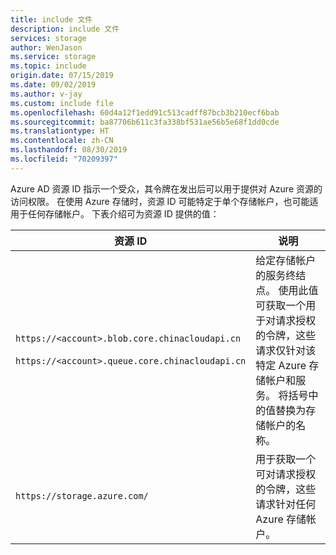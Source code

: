 ```yaml
---
title: include 文件
description: include 文件
services: storage
author: WenJason
ms.service: storage
ms.topic: include
origin.date: 07/15/2019
ms.date: 09/02/2019
ms.author: v-jay
ms.custom: include file
ms.openlocfilehash: 60d4a12f1edd91c513cadff87bcb3b210ecf6bab
ms.sourcegitcommit: ba87706b611c3fa338bf531ae56b5e68f1dd0cde
ms.translationtype: HT
ms.contentlocale: zh-CN
ms.lasthandoff: 08/30/2019
ms.locfileid: "70209397"
---
```

Azure AD 资源 ID 指示一个受众，其令牌在发出后可以用于提供对 Azure 资源的访问权限。 在使用 Azure 存储时，资源 ID 可能特定于单个存储帐户，也可能适用于任何存储帐户。 下表介绍可为资源 ID 提供的值：

|资源 ID  |说明  |
|---------|---------|
|`https://<account>.blob.core.chinacloudapi.cn` <br /><br /> `https://<account>.queue.core.chinacloudapi.cn`    | 给定存储帐户的服务终结点。 使用此值可获取一个用于对请求授权的令牌，这些请求仅针对该特定 Azure 存储帐户和服务。 将括号中的值替换为存储帐户的名称。      |
|`https://storage.azure.com/`     | 用于获取一个可对请求授权的令牌，这些请求针对任何 Azure 存储帐户。        |
